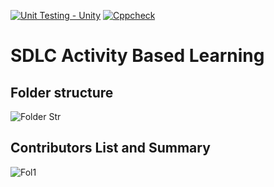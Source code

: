 
[![Unit Testing - Unity](https://github.com/99003756/NTEAM5_SDLC_CALCULATOR/actions/workflows/unity.yml/badge.svg)](https://github.com/99003756/NTEAM5_SDLC_CALCULATOR/actions/workflows/unity.yml)
[![Cppcheck](https://github.com/99003756/NTEAM5_SDLC_CALCULATOR/actions/workflows/Cppcheck.yml/badge.svg)](https://github.com/99003756/NTEAM5_SDLC_CALCULATOR/actions/workflows/Cppcheck.yml)

# SDLC Activity Based Learning

## Folder structure

![Folder Str](https://user-images.githubusercontent.com/78867874/107912995-9d942f80-6f85-11eb-8208-bd23b102c280.JPG)

## Contributors List and Summary

![Fol1](https://user-images.githubusercontent.com/78867874/107914101-bb629400-6f87-11eb-82e7-2ce1ec012340.JPG)



